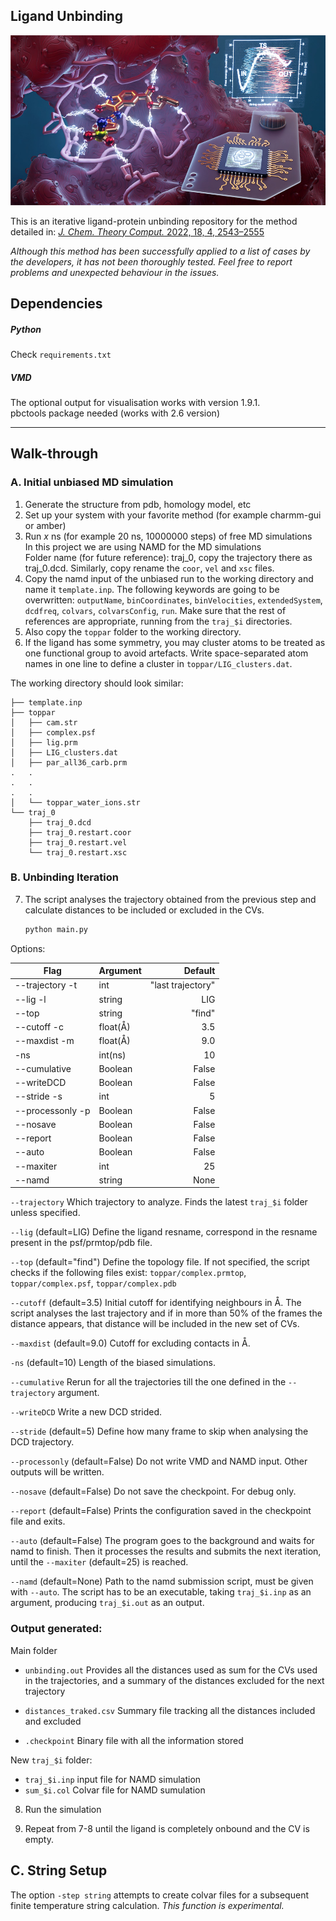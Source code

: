 Ligand Unbinding
--------------------
![cover](banner.jpeg)

This is an iterative ligand-protein unbinding repository
for the method detailed in:
[*J. Chem. Theory Comput.* 2022, 18, 4, 2543–2555](https://pubs.acs.org/doi/full/10.1021/acs.jctc.1c00924)

*Although this method has been successfully applied to a
list of cases by the developers, it has not been thoroughly
tested. Feel free to report problems and unexpected behaviour
in the issues.*

## Dependencies

##### Python
Check `requirements.txt` 

##### VMD
The optional output for visualisation works with version 1.9.1.  
pbctools package needed (works with 2.6 version)  

---

## Walk-through

### A. Initial unbiased MD simulation
1. Generate the structure from pdb, homology model, etc  
2. Set up your system with your favorite method (for example charmm-gui or amber)
3. Run *x* ns (for example 20 ns, 10000000 steps) of free MD simulations  
In this project we are using NAMD for the MD simulations  
Folder name (for future reference): traj_0, copy the trajectory
there as traj_0.dcd. Similarly, copy rename the `coor`, `vel` and `xsc` files.
4. Copy the namd input of the unbiased run to the working directory and name it `template.inp`.
The following keywords are going to be overwritten: `outputName`, `binCoordinates`, `binVelocities`,
`extendedSystem`, `dcdfreq`, `colvars`, `colvarsConfig`, `run`.
Make sure that the rest of references are appropriate, running from the `traj_$i`
directories.
5. Also copy the `toppar` folder to the working directory.
6. If the ligand has some symmetry, you may cluster atoms to be treated as one
functional group to avoid artefacts. Write space-separated atom names in one line
to define a cluster in `toppar/LIG_clusters.dat`.

The working directory should look similar:
```
├── template.inp
├── toppar
│   ├── cam.str
│   ├── complex.psf
│   ├── lig.prm
│   ├── LIG_clusters.dat
│   ├── par_all36_carb.prm
.   .
.   .
.   .
│   └── toppar_water_ions.str
└── traj_0
    ├── traj_0.dcd
    ├── traj_0.restart.coor
    ├── traj_0.restart.vel
    └── traj_0.restart.xsc
```

### B. Unbinding Iteration

7. The script analyses the trajectory obtained from the previous step and calculate distances
to be included or excluded in the CVs.
    ```bash
    python main.py
    ``` 
Options:

| Flag             | Argument |           Default |
|------------------|:---------|------------------:|
| --trajectory  -t | int      | "last trajectory" |
| --lig         -l | string   |               LIG |
| --top            | string   |            "find" |
| --cutoff      -c | float(Å) |               3.5 |
| --maxdist     -m | float(Å) |               9.0 |
| -ns              | int(ns)  |                10 |
| --cumulative     | Boolean  |             False |
| --writeDCD       | Boolean  |             False |
| --stride      -s | int      |                 5 |
| --processonly -p | Boolean  |             False |
| --nosave         | Boolean  |             False |
| --report         | Boolean  |             False |
| --auto           | Boolean  |             False |
| --maxiter        | int      |                25 |
| --namd           | string   |              None |

`--trajectory`
Which trajectory to analyze. Finds the latest `traj_$i` folder unless specified.

`--lig` (default=LIG)
Define the ligand resname, correspond in the resname present in the psf/prmtop/pdb file.

`--top` (default="find")
Define the topology file. If not specified, the script checks if the following files exist:
`toppar/complex.prmtop`, `toppar/complex.psf`, `toppar/complex.pdb`

`--cutoff` (default=3.5)
Initial cutoff for identifying neighbours in Å. The script analyses the last trajectory and
if in more than 50% of the frames the distance appears, that distance will be included in
the new set of CVs.

`--maxdist` (default=9.0)
Cutoff for excluding contacts in Å.

`-ns` (default=10)
Length of the biased simulations.

`--cumulative` 
Rerun for all the trajectories till the one defined in the `--trajectory` argument.

`--writeDCD`
Write a new DCD strided.

`--stride` (default=5)
Define how many frame to skip when analysing the DCD trajectory.

`--processonly` (default=False)
Do not write VMD and NAMD input. Other outputs will be written.

`--nosave` (default=False)
Do not save the checkpoint. For debug only.

`--report` (default=False)
Prints the configuration saved in the checkpoint file and exits.

`--auto` (default=False)
The program goes to the background and waits for namd to finish. Then it 
processes the results and submits the next iteration, until the `--maxiter`
(default=25) is reached.

`--namd` (default=None)
Path to the namd submission script, must be given with `--auto`. The script has to be an executable,
taking `traj_$i.inp` as an argument, producing `traj_$i.out` as an output.

### Output generated:
Main folder
- `unbinding.out`
    Provides all the distances used as sum for the CVs used in the trajectories, and a summary
    of the distances excluded for the next trajectory
    
- `distances_traked.csv`
    Summary file tracking all the distances included and excluded

- `.checkpoint`
    Binary file with all the information stored
    
New `traj_$i` folder:
- `traj_$i.inp` input file for NAMD simulation
- `sum_$i.col` Colvar file for NAMD sumulation  
 
8. Run the simulation
  
9. Repeat from 7-8 until the ligand is completely onbound and the CV is empty.  

## C. String Setup

The option `-step string` attempts to create colvar files
for a subsequent finite temperature string calculation.
*This function is experimental.*